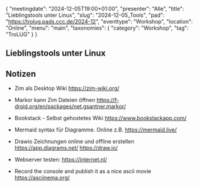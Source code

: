 {
   "meetingdate": "2024-12-05T19:00+01:00",
   "presenter": "Alle",
   "title": "Lieblingstools unter Linux",
   "slug": "2024-12-05_Tools",
   "pad": "https://trolug.pads.ccc.de/2024-12",
   "eventtype": "Workshop",
   "location": "Online",
   "menu": "main",
   "taxonomies": {
        "category": "Workshop",
        "tag": "TroLUG"
    }
}

## Lieblingstools unter Linux

## Notizen

* Zim als Desktop Wiki https://zim-wiki.org/

* Markor kann Zim Dateien öffnen https://f-droid.org/en/packages/net.gsantner.markor/

* Bookstack - Selbst gehostetes Wiki https://www.bookstackapp.com/

* Mermaid syntax für Diagramme. Online z.B. https://mermaid.live/

* Drawio Zeichnungen online und offline erstellen https://app.diagrams.net/  https://draw.io/

* Webserver testen: https://internet.nl/

* Record the console and publish it as a nice ascii movie https://asciinema.org/
